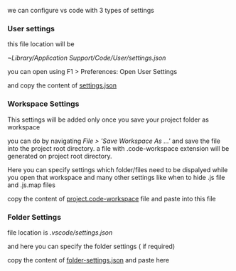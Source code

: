 we can configure vs code with 3 types of settings

### User settings 

this file location will be

*~Library/Application Support/Code/User/settings.json*

you can open using F1 > Preferences: Open User Settings 

and copy the content of [settings.json](settings.json)

### Workspace Settings

This settings will be added only once you save your project folder as workspace

you can do by navigating *File > 'Save Workspace As ...'* and save the file into the project root directory. a file with .code-workspace extension will be generated on project root directory.

Here you can specify settings which folder/files need to be dispalyed while you open that workspace and many other settings like when to hide .js file and .js.map files

copy the content of [project.code-workspace](project.code-workspace) file and paste into this file

### Folder Settings 

file location is *.vscode/settings.json*

and here you can specify the folder settings ( if required)

copy the content of [folder-settings.json](folder-settings.json) and paste here



